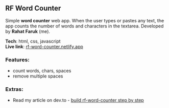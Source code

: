 ## RF Word Counter

Simple **word counter** web app. When the user types or pastes any text, the app counts the number of words and characters in the textarea. Developed by **Rahat Faruk** (me).

**Tech**: html, css, javascript <br>
**Live link**: [rf-word-counter.netlify.app](https://rf-word-counter.netlify.app) 

### Features:
  - count words, chars, spaces
  - remove multiple spaces

### Extras:
  - Read my article on dev.to - [build rf-word-counter step by step](https://dev.to/rahatfaruk/rf-word-counter-3jph) 
